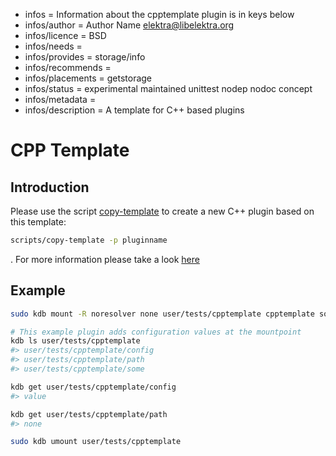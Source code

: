 - infos = Information about the cpptemplate plugin is in keys below
- infos/author = Author Name <elektra@libelektra.org>
- infos/licence = BSD
- infos/needs =
- infos/provides = storage/info
- infos/recommends =
- infos/placements = getstorage
- infos/status = experimental maintained unittest nodep nodoc concept
- infos/metadata =
- infos/description = A template for C++ based plugins

# CPP Template

## Introduction

Please use the script [copy-template](../../../scripts/copy-template) to create a new C++ plugin based on this template:

```bash
scripts/copy-template -p pluginname
```

. For more information please take a look [here](../template/README.md)

## Example

```sh
sudo kdb mount -R noresolver none user/tests/cpptemplate cpptemplate some=thing config=value

# This example plugin adds configuration values at the mountpoint
kdb ls user/tests/cpptemplate
#> user/tests/cpptemplate/config
#> user/tests/cpptemplate/path
#> user/tests/cpptemplate/some

kdb get user/tests/cpptemplate/config
#> value

kdb get user/tests/cpptemplate/path
#> none

sudo kdb umount user/tests/cpptemplate
```
